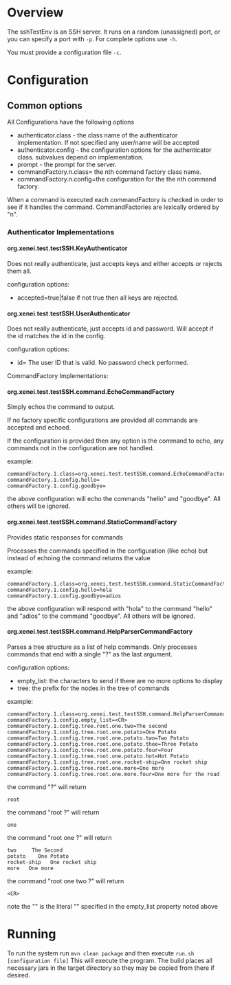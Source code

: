 # Overview

The sshTestEnv is an SSH server.  It runs on a random (unassigned) port, or you can specify a port with `-p`.  For complete options use `-h`.

You must provide a configuration file `-c`.


# Configuration

## Common options

All Configurations have the following options

 * authenticator.class - the class name of the authenticator implementation.  If not specified any user/name will be accepted
 * authenticator.config - the configuration options for the authenticator class.  subvalues depend on implementation.
 * prompt - the prompt for the server.
 * commandFactory.n.class= the nth command factory class name.
 * commandFactory.n.config=the configuration for the the nth command factory.
 
When a command is executed each commandFactory is checked in order to see if it handles the command.  CommandFactories are lexically ordered by "n".

### Authenticator Implementations

#### org.xenei.test.testSSH.KeyAuthenticator

Does not really authenticate, just accepts keys and either accepts or rejects them all.

configuration options: 
 * accepted=true|false  if not true then all keys are rejected.

#### org.xenei.test.testSSH.UserAuthenticator

Does not really authenticate, just accepts id and password.  Will accept if the id matches the id in the config.

configuration options: 
 * id=<userid>   The user ID that is valid.  No password check performed.

CommandFactory Implementations:

#### org.xenei.test.testSSH.command.EchoCommandFactory

Simply echos the command to output.

If no factory specific configurations are provided all commands are accepted and echoed.

If the configuration is provided then any option is the command to echo, any commands not in the configuration are not handled.

example:

    commandFactory.1.class=org.xenei.test.testSSH.command.EchoCommandFactory
    commandFactory.1.config.hello=
    commandFactory.1.config.goodbye=

the above configuration will echo the commands "hello" and "goodbye".  All others will be ignored.


#### org.xenei.test.testSSH.command.StaticCommandFactory

Provides static responses for commands

Processes the commands specified in the configuration (like echo) but instead of echoing the command returns the value

example:

    commandFactory.1.class=org.xenei.test.testSSH.command.StaticCommandFactory
    commandFactory.1.config.hello=hola
    commandFactory.1.config.goodbye=adios

the above configuration will respond with "hola" to the command "hello" and "adios" to the command "goodbye".  All others will be ignored.


#### org.xenei.test.testSSH.command.HelpParserCommandFactory

Parses a tree structure as a list of help commands.  Only processes commands that end with a single "?" as the last argument.

configuration options:
 * empty_list:  the characters to send if there are no more options to display
 * tree: the prefix for the nodes in the tree of commands

example:

    commandFactory.1.class=org.xenei.test.testSSH.command.HelpParserCommandFactory
    commandFactory.1.config.empty_list=<CR>
    commandFactory.1.config.tree.root.one.two=The second
    commandFactory.1.config.tree.root.one.potato=One Potato
    commandFactory.1.config.tree.root.one.potato.two=Two Potato
    commandFactory.1.config.tree.root.one.potato.thee=Three Potato
    commandFactory.1.config.tree.root.one.potato.four=Four
    commandFactory.1.config.tree.root.one.potato.hot=Hot Potato
    commandFactory.1.config.tree.root.one.rocket-ship=One rocket ship
    commandFactory.1.config.tree.root.one.more=One more
    commandFactory.1.config.tree.root.one.more.four=One more for the road

the command "?" will return
 
    root

the command "root ?" will return
 
    one

the command "root one ?" will return

    two     The Second
    potato    One Potato
    rocket-ship   One rocket ship
    more   One more

the command "root one two ?" will return

    <CR>

note the "<CR>" is the literal "<CR>" specified in the empty_list property noted above
 
# Running

To run the system run `mvn clean package` and then execute `run.sh [configuration file]`  This will execute the program.
The build places all necessary jars in the target directory so they may be copied from there if desired.


